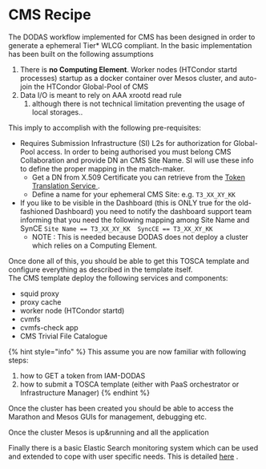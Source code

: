 # CMS Recipe

The DODAS workflow implemented for CMS has been designed in order to generate a ephemeral Tier\* WLCG compliant. In the basic implementation has been built on the following assumptions 

1. There is **no Computing Element**. Worker nodes \(HTCondor startd processes\) startup as a docker container over Mesos cluster, and auto-join the HTCondor Global-Pool of CMS
2. Data I/O is meant to rely on AAA xrootd read rule 
   1. although there is not technical limitation preventing the usage of local storages..

This imply to accomplish with the following pre-requisites: 

* Requires Submission Infrastructure \(SI\) L2s for authorization for Global-Pool access. In order to being authorised you must belong CMS Collaboration and provide DN an CMS Site Name. SI will use these info to define the proper mapping in the match-maker. 
  * Get a DN from X.509 Certificate you can retrieve from the [Token Translation Service ](https://dodas-tts.cloud.cnaf.infn.it/). 
  * Define a name for your ephemeral CMS Site: e.g.  `T3_XX_XY_KK`
* If you like to be visible in the Dashboard \(this is ONLY true for the old-fashioned Dashboard\) you need to notify the dashboard support team informing that you need the following mapping among Site Name and SynCE  `Site Name == T3_XX_XY_KK  SyncCE == T3_XX_XY_KK`
  * NOTE : This is needed because DODAS does not deploy a cluster which relies on a Computing Element. 

Once done all of this, you should be able to get this TOSCA template and configure everything as described in the template itself.  
The CMS template deploy the following services and components:   
- squid proxy  
- proxy cache   
- worker node \(HTCondor startd\)  
- cvmfs  
- cvmfs-check app    
- CMS Trivial File Catalogue

{% hint style="info" %}
This assume you are now familiar with following steps:

1. how to GET a token from IAM-DODAS
2. how to submit a TOSCA template \(either with PaaS orchestrator or Infrastructure Manager\)
{% endhint %}

Once the cluster has been created you should be able to access the Marathon and Mesos GUIs for management, debugging etc.

 Once the cluster Mesos is up&running and all the application 

Finally there is a basic Elastic Search monitoring system which can be used and extended to cope with user specific needs. This is detailed [here](https://dodas.gitbook.io/dynamic-on-demand-analysis-service/~/edit/drafts/-LF8TB8psnZUdINp-U4z/getting-started/cms-recipe) .



